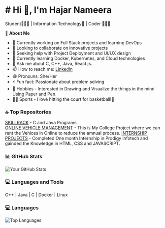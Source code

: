 # # Hi 👋, I'm Hajar Nameera
Student👩🏼‍🎓 | Information Technology📖 | Coder 👩🏼‍💻

💫 **About Me**
- 🔭 Currently working on Full Stack projects and learning DevOps
- 👯 Looking to collaborate on innovative projects
- 🤝 Seeking help with Project Deployment and UI/UX design
- 🌱 Currently learning Docker, Kubernetes, and Cloud technologies
- 💬 Ask me about C, C++, Java, React.js.
- 📫 How to reach me: [LinkedIn]([https://www.linkedin.com/in/hajar-nameera-s-314731297])
- 😄 Pronouns: She/Her
- ⚡ Fun fact: Passionate about problem solving
- 🎨 Hobbies - Interested in Drawing and Visualize the things in the mind Using Paper and Pen.
- 🚵🏼 Sports - I love hitting the court for basketball!🏀


### 🔝 Top Repositories
[SKILLRACK](https://github.com/Nameera046/SKILLRACK) - C and  Java Programs  
[ONLINE VEHICLE MANAGEMENT](https://github.com/Nameera046/Online-Vehicle-Rental-System.git) - This is My College Project where we can rent the Vehices in Online to reduce the amnual process.
[INTERNSHIP PROJECTS](https://github.com/Nameera046/Prodigy_Internship) - Completed One month Internship in Prodigy Infotech and gainded the Knowledge in HTML, CSS and JAVASCRIPT.  


### 📊 GitHub Stats
![Your GitHub Stats](https://github-readme-stats.vercel.app/api?username=Nameera046&show_icons=true&theme=radical)


### 💻 Languages and Tools
C++ | Java | C | Docker | Linux 

### 💻 Languages
![Top Languages](https://github-readme-stats.vercel.app/api/top-langs/?username=Nameera046&layout=compact)


